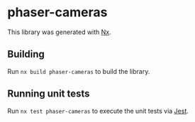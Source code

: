 # phaser-cameras

This library was generated with [Nx](https://nx.dev).

## Building

Run `nx build phaser-cameras` to build the library.

## Running unit tests

Run `nx test phaser-cameras` to execute the unit tests via [Jest](https://jestjs.io).
